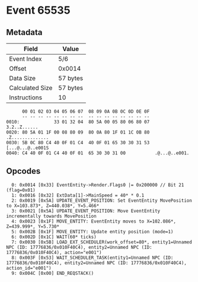 # Event 65535

## Metadata

| Field           | Value    |
|-----------------|----------|
| Event Index     | 5/6      |
| Offset          | 0x0014   |
| Data Size       | 57 bytes |
| Calculated Size | 57 bytes |
| Instructions    | 10       |

```
      00 01 02 03 04 05 06 07  08 09 0A 0B 0C 0D 0E 0F
      -- -- -- -- -- -- -- --  -- -- -- -- -- -- -- --
0010:             33 01 32 04  80 5A 00 05 80 06 80 07      3.2..Z......
0020: 80 5A 01 1F 00 08 80 09  80 0A 80 1F 01 1C 0B 80  .Z..............
0030: 5B 0C 80 C4 40 0F 01 C4  40 0F 01 65 30 30 31 53  [...@...@..e001S
0040: C4 40 0F 01 C4 40 0F 01  65 30 30 31 00           .@...@..e001.   
```

## Opcodes

```
  0: 0x0014 [0x33] EventEntity->Render.Flags0 |= 0x200000 // Bit 21 (flag=0x01)
  1: 0x0016 [0x32] ExtData[1]->MainSpeed = 40* * 0.1
  2: 0x0019 [0x5A] UPDATE_EVENT_POSITION: Set EventEntity MovePosition to X=103.873*, Z=440.038*, Y=5.466*
  3: 0x0021 [0x5A] UPDATE_EVENT_POSITION: Move EventEntity incrementally towards MovePosition
  4: 0x0023 [0x1F] MOVE_ENTITY: EventEntity moves to X=102.086*, Z=439.999*, Y=5.730*
  5: 0x002B [0x1F] MOVE_ENTITY: Update entity position (mode=1)
  6: 0x002D [0x1C] WAIT(60* ticks)
  7: 0x0030 [0x5B] LOAD_EXT_SCHEDULER(work_offset=80*, entity1=Unnamed NPC (ID: 17776836/0x010F40C4), entity2=Unnamed NPC (ID: 17776836/0x010F40C4), action="e001")
  8: 0x003F [0x53] WAIT_SCHEDULER_TASK(entity1=Unnamed NPC (ID: 17776836/0x010F40C4), entity2=Unnamed NPC (ID: 17776836/0x010F40C4), action_id="e001")
  9: 0x004C [0x00] END_REQSTACK()
```
